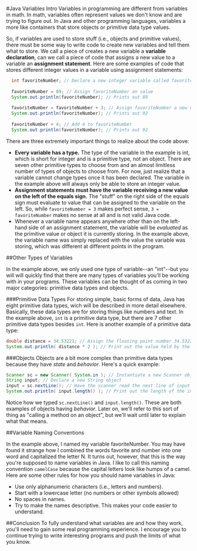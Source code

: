#Java Variables Intro
Variables in programming are different from variables in math. In math, variables often represent values we don't know and are trying to figure out. In Java and other programming languages, variables a more like containers that store objects or primitive data type values.

So, if variables are used to store stuff (i.e., objects and primitive values), there must be some way to write code to create new variables and tell them what to store. We call a piece of creates a new variable a **variable declaration**, can we call a piece of code that assigns a new value to a variable an **assignment statement**. Here are some examples of code that stores different integer values in a variable using assignment statements:

```java
  int favoriteNumber; // Declare a new integer variable called favoriteNumber
  
  favoriteNumber = 89; // Assign favoriteNumber an value
  System.out.println(favoriteNumber); // Prints out 89
  
  favoriteNumber = favoriteNumber + 3; // Assign favoriteNumber a new value.
  System.out.println(favoriteNumber); // Prints out 92
  
  favoriteNumber + 4; // Add 4 to favoriteNumber
  System.out.println(favoriteNumber); // Prints out 92
```

There are three extremely important things to realize about the code above:

* **Every variable has a type.** The type of the variable in the example is int, which is short for integer and is a primitive type, not an object. There are seven other primitive types to choose from and an almost limitless number of types of objects to choose from. For now, just realize that a variable cannot change types once it has been declared. The variable in the example above will always only be able to store an integer value.
* **Assignment statements must have the variable receiving a new value on the left of the equals sign.** The "stuff" on the right side of the equals sign must evaluate to value that can be assigned to the variable on the left. So, while `favoriteNumber = 3` makes perfect sense, `3 = favoriteNumber` makes no sense at all and is not valid Java code.
* Whenever a variable name appears anywhere other than on the left-hand side of an assignment statement, the variable will be *evaluated* as the primitive value or object it is currently storing. In the example above, the variable name was simply replaced with the value the variable was storing, which was different at different points in the program.

##Other Types of Variables

In the example above, we only used one type of variable--an "int"--but you will will quickly find that there are many types of variables you'll be working with in your programs. These variables can be thought of as coming in two major categories: primitive data types and objects.

###Primitive Data Types
For storing simple, basic forms of data, Java has eight primitive data types, wich will be described in more detail elsewhere. Basically, these data types are for storing things like numbers and text. In the example above, `int` is a primitive data type, but there are 7 other primitive data types besides `int`. Here is another example of a primitive data type:

```java
double distance = 34.53221; // Assign the floating point number 34.53221 to the distance variable
System.out.println( distance * 2 ); // Print out the value held by the distance variable divided by two
```

###Objects
Objects are a bit more complex than primitive data types because they have *state* and *behavior*. Here's a quick example:

```java
Scanner sc = new Scanner( System.in ); // Instantiate a new Scanner object
String input; // Declare a new String object 
input = sc.nextLine(); // Have the scanner read the next line of input and assign that input to the "input" variable
System.out.println( input.length() ); // Print out the length of the input string.
```

Notice how we typed `sc.nextLine()` and `input.length()`. These are both examples of objects having *behavior*. Later on, we'll refer to this sort of thing as "calling a method on an object", but we'll wait until later to explain what that means.


##Variable Naming Conventions

In the example above, I named my variable favoriteNumber. You may have found it strange how I combined the words favorite and number into one word and capitalized the letter N. It turns out, however, that this is the way you're supposed to name variables in Java. I like to call this naming convention `camelCase` because the capital letters look like humps of a camel. Here are some other rules for how you should name variables in Java:

* Use only alphanumeric characters (i.e., letters and numbers).
* Start with a lowercase letter (no numbers or other symbols allowed)
* No spaces in names.
* Try to make the names descriptive. This makes your code easier to understand.

##Conclusion
To fully understand what variables are and how they work, you'll need to gain some real programming experience. I encourage you to continue trying to write interesting programs and push the limits of what you know.
